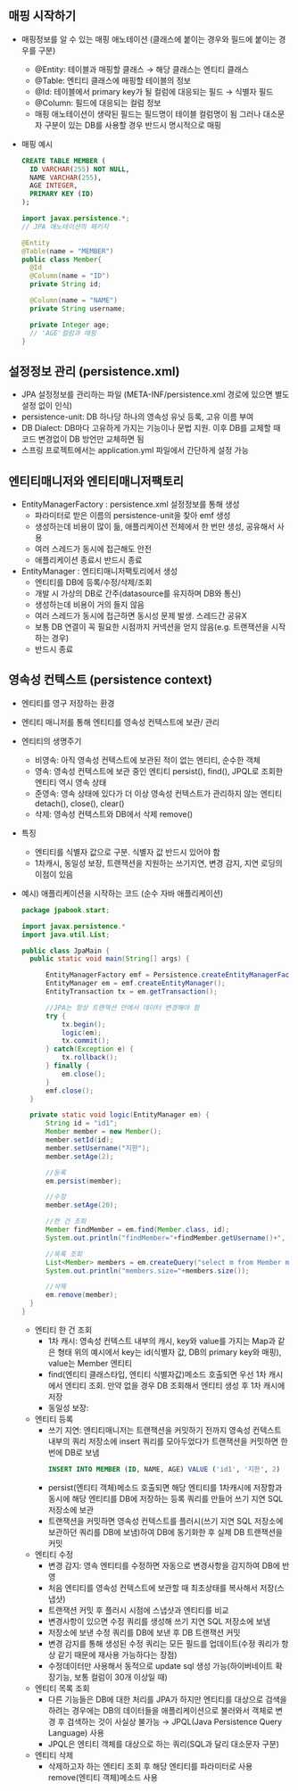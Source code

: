 ## 매핑 시작하기

- 매핑정보를 알 수 있는 매핑 애노테이션 (클래스에 붙이는 경우와 필드에 붙이는 경우를 구분)
  - @Entity: 테이블과 매핑할 클래스 → 해당 클래스는 엔티티 클래스
  - @Table: 엔티티 클래스에 매핑할 테이블의 정보
  - @Id: 테이블에서 primary key가 될 컬럼에 대응되는 필드 → 식별자 필드
  - @Column: 필드에 대응되는 컬럼 정보
  - 매핑 애노테이션이 생략된 필드는 필드명이 테이블 컬럼명이 됨
    그러나 대소문자 구분이 있는 DB를 사용할 경우 반드시 명시적으로 매핑
- 매핑 예시

  ```sql
  CREATE TABLE MEMBER (
  	ID VARCHAR(255) NOT NULL,
  	NAME VARCHAR(255),
  	AGE INTEGER,
  	PRIMARY KEY (ID)
  );
  ```

  ```java
  import javax.persistence.*;
  // JPA 애노테이션의 패키지

  @Entity
  @Table(name = "MEMBER")
  public class Member{
  	@Id
  	@Column(name = "ID")
  	private String id;

  	@Column(name = "NAME")
  	private String username;

  	private Integer age;
  	// 'AGE'컬럼과 매핑
  }
  ```

## 설정정보 관리 (persistence.xml)

- JPA 설정정보를 관리하는 파일 (META-INF/persistence.xml 경로에 있으면 별도 설정 없이 인식)
- persistence-unit: DB 하나당 하나의 영속성 유닛 등록, 고유 이름 부여
- DB Dialect: DB마다 고유하게 가지는 기능이나 문법 지원. 이후 DB를 교체할 때 코드 변경없이 DB 방언만 교체하면 됨
- 스프링 프로젝트에서는 application.yml 파일에서 간단하게 설정 가능

## 엔티티매니저와 엔티티매니저팩토리

- EntityManagerFactory : persistence.xml 설정정보를 통해 생성
  - 파라미터로 받은 이름의 persistence-unit을 찾아 emf 생성
  - 생성하는데 비용이 많이 듦, 애플리케이션 전체에서 한 번만 생성, 공유해서 사용
  - 여러 스레드가 동시에 접근해도 안전
  - 애플리케이션 종료시 반드시 종료
- EntityManager : 엔티티매니저팩토리에서 생성
  - 엔티티를 DB에 등록/수정/삭제/조회
  - 개발 시 가상의 DB로 간주(datasource를 유지하며 DB와 통신)
  - 생성하는데 비용이 거의 들지 않음
  - 여러 스레드가 동시에 접근하면 동시성 문제 발생. 스레드간 공유X
  - 보통 DB 연결이 꼭 필요한 시점까지 커넥션을 얻지 않음(e.g. 트랜잭션을 시작하는 경우)
  - 반드시 종료

## 영속성 컨텍스트 (persistence context)

- 엔티티를 영구 저장하는 환경
- 엔티티 매니저를 통해 엔티티를 영속성 컨텍스트에 보관/ 관리
- 엔티티의 생명주기
  - 비영속: 아직 영속성 컨텍스트에 보관된 적이 없는 엔티티, 순수한 객체
  - 영속: 영속성 컨텍스트에 보관 중인 엔티티
    persist(), find(), JPQL로 조회한 엔티티 역시 영속 상태
  - 준영속: 영속 상태에 있다가 더 이상 영속성 컨텍스트가 관리하지 않는 엔티티
    detach(), close(), clear()
  - 삭제: 영속성 컨텍스트와 DB에서 삭제
    remove()
- 특징
  - 엔티티를 식별자 값으로 구분. 식별자 값 반드시 있어야 함
  - 1차캐시, 동일성 보장, 트랜잭션을 지원하는 쓰기지연, 변경 감지, 지연 로딩의 이점이 있음
- 예시) 애플리케이션을 시작하는 코드 (순수 자바 애플리케이션)

  ```java
  package jpabook.start;

  import javax.persistence.*
  import java.util.List;

  public class JpaMain {
  	public static void main(String[] args) {

  		EntityManagerFactory emf = Persistence.createEntityManagerFactory("jpabook");
  		EntityManager em = emf.createEntityManager();
  		EntityTransaction tx = em.getTransaction();

  		//JPA는 항상 트랜잭션 안에서 데이터 변경해야 함
  		try {
  			tx.begin();
  			logic(em);
  			tx.commit();
  		} catch(Exception e) {
  			tx.rollback();
  		} finally {
  			em.close();
  		}
  		emf.close();
  	}

  	private static void logic(EntityManager em) {
  		String id = "id1";
  		Member member = new Member();
  		member.setId(id);
  		member.setUsername("지한");
  		member.setAge(2);

  		//등록
  		em.persist(member);

  		//수정
  		member.setAge(20);

  		//한 건 조회
  		Member findMember = em.find(Member.class, id);
  		System.out.println("findMember="+findMember.getUsername()+", age="+findMember.getAge());

  		//목록 조회
  		List<Member> members = em.createQuery("select m from Member m", Member.class).getResultList();
  		System.out.println("members.size="+members.size());

  		//삭제
  		em.remove(member);
  	}
  }
  ```

  - 엔티티 한 건 조회
    - 1차 캐시: 영속성 컨텍스트 내부의 캐시, key와 value를 가지는 Map과 같은 형태
      위의 예시에서 key는 id(식별자 값, DB의 primary key와 매핑), value는 Member 엔티티
    - find(엔티티 클래스타입, 엔티티 식별자값)메소드 호출되면 우선 1차 캐시에서 엔티티 조회. 만약 없을 경우 DB 조회해서 엔티티 생성 후 1차 캐시에 저장
    - 동일성 보장:
  - 엔티티 등록
    - 쓰기 지연: 엔티티매니저는 트랜잭션을 커밋하기 전까지 영속성 컨텍스트 내부의 쿼리 저장소에 insert 쿼리를 모아두었다가 트랜잭션을 커밋하면 한 번에 DB로 보냄
      ```sql
      INSERT INTO MEMBER (ID, NAME, AGE) VALUE ('id1', '지한', 2)
      ```
    - persist(엔티티 객체)메소드 호출되면 해당 엔티티를 1차캐시에 저장함과 동시에 해당 엔티티를 DB에 저장하는 등록 쿼리를 만들어 쓰기 지연 SQL 저장소에 보관
    - 트랜잭션을 커밋하면 영속성 컨텍스트를 플러시(쓰기 지연 SQL 저장소에 보관하던 쿼리를 DB에 보냄)하여 DB에 동기화한 후 실제 DB 트랜잭션을 커밋
  - 엔티티 수정
    - 변경 감지: 영속 엔티티를 수정하면 자동으로 변경사항을 감지하여 DB에 반영
    - 처음 엔티티를 영속성 컨텍스트에 보관할 때 최초상태를 복사해서 저장(스냅샷)
    - 트랜잭션 커밋 후 플러시 시점에 스냅샷과 엔티티를 비교
    - 변경사항이 있으면 수정 쿼리를 생성해 쓰기 지연 SQL 저장소에 보냄
    - 저장소에 보낸 수정 쿼리를 DB에 보낸 후 DB 트랜잭션 커밋
    - 변경 감지를 통해 생성된 수정 쿼리는 모든 필드를 업데이트(수정 쿼리가 항상 같기 때문에 재사용 가능하다는 장점)
    - 수정데이터만 사용해서 동적으로 update sql 생성 가능(하이버네이트 확장기능, 보통 컬럼이 30개 이상일 때)
  - 엔티티 목록 조회
    - 다른 기능들은 DB에 대한 처리를 JPA가 하지만 엔티티를 대상으로 검색을 하려는 경우에는 DB의 데이터들을 애플리케이션으로 불러와서 객체로 변경 후 검색하는 것이 사실상 불가능 → JPQL(Java Persistence Query Language) 사용
    - JPQL은 엔티티 객체를 대상으로 하는 쿼리(SQL과 달리 대소문자 구분)
  - 엔티티 삭제
    - 삭제하고자 하는 엔티티 조회 후 해당 엔티티를 파라미터로 사용 remove(엔티티 객체)메소드 사용
